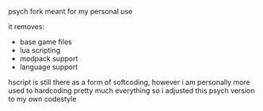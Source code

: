 psych fork meant for my personal use

it removes:
- base game files
- lua scripting
- modpack support
- language support

hscript is still there as a form of softcoding, however i am personally more used to hardcoding pretty much everything so i adjusted this psych version to my own codestyle
